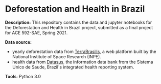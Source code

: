 # Deforestation and Health in Brazil

**Description:** This repository contains the data and jupyter notebooks for the Deforestation and Health in Brazil project, submitted as a final project for ACE 592-SAE, Spring 2021. 


**Data source:** 
- yearly deforestation data from [TerraBrasilis](http://terrabrasilis.dpi.inpe.br/), a web platform built by the National Institute of Space Research (INPE). 
- health data from [Datasus](http://datasus1.saude.gov.br/), the information data bank from the Sistema Unico de Saude, Brazil's integrated health reporting system.  

**Tools**: Python 3.0
